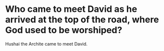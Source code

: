 # Who came to meet David as he arrived at the top of the road, where God used to be worshiped?

Hushai the Archite came to meet David.

